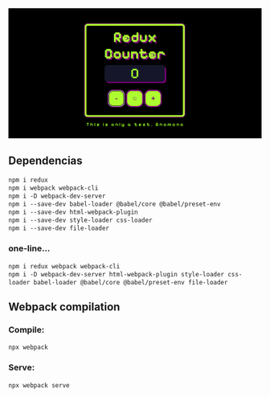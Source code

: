 <img src='./public/reduxcounterdemo.png'>

## Dependencias

    npm i redux
    npm i webpack webpack-cli
    npm i -D webpack-dev-server
    npm i --save-dev babel-loader @babel/core @babel/preset-env
    npm i --save-dev html-webpack-plugin
    npm i --save-dev style-loader css-loader
    npm i --save-dev file-loader

### one-line... 
    npm i redux webpack webpack-cli
    npm i -D webpack-dev-server html-webpack-plugin style-loader css-loader babel-loader @babel/core @babel/preset-env file-loader

## Webpack compilation 

### Compile:  
    npx webpack  

### Serve:
    npx webpack serve
